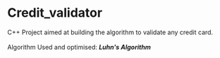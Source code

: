 # Credit_validator
C++ Project aimed at building the algorithm to validate any credit card.
<br>
<br>
Algorithm Used and optimised: <i><b>Luhn's Algorithm
